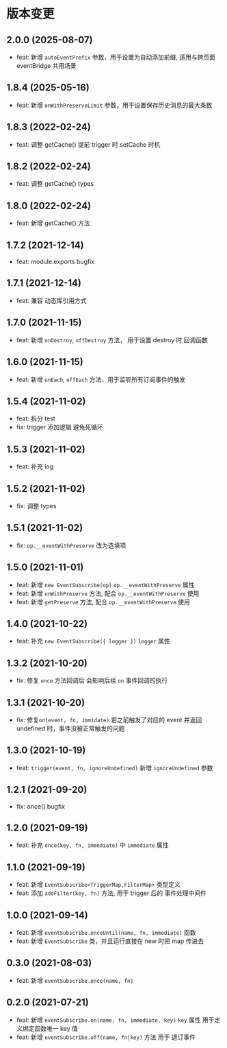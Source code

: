 # 版本变更

## 2.0.0 (2025-08-07)

- feat: 新增 `autoEventPrefix` 参数，用于设置为自动添加前缀, 适用与跨页面 eventBridge 共用场景

## 1.8.4 (2025-05-16)

- feat: 新增 `onWithPreserveLimit` 参数，用于设置保存历史消息的最大条数

## 1.8.3 (2022-02-24)

- feat: 调整 getCache() 提前 trigger 时 setCache 时机

## 1.8.2 (2022-02-24)

- feat: 调整 getCache() types

## 1.8.0 (2022-02-24)

- feat: 新增 getCache() 方法

## 1.7.2 (2021-12-14)

- feat: module.exports bugfix

## 1.7.1 (2021-12-14)

- feat: 兼容 动态库引用方式

## 1.7.0 (2021-11-15)

- feat: 新增 `onDestroy`, `offDestroy` 方法， 用于设置 destroy 时 回调函数

## 1.6.0 (2021-11-15)

- feat: 新增 `onEach`, `offEach` 方法，用于监听所有订阅事件的触发

## 1.5.4 (2021-11-02)

- feat: 拆分 test
- fix: trigger 添加逻辑 避免死循环

## 1.5.3 (2021-11-02)

- feat: 补充 log

## 1.5.2 (2021-11-02)

- fix: 调整 types

## 1.5.1 (2021-11-02)

- fix: `op.__eventWithPreserve` 改为选填项

## 1.5.0 (2021-11-01)

- feat: 新增 `new EventSubscribe(op)` `op.__eventWithPreserve` 属性
- feat: 新增 `onWithPreserve` 方法, 配合 `op.__eventWithPreserve` 使用
- feat: 新增 `getPreserve` 方法, 配合 `op.__eventWithPreserve` 使用

## 1.4.0 (2021-10-22)

- feat: 补充 `new EventSubscribe({ logger })` `logger` 属性

## 1.3.2 (2021-10-20)

- fix: 修复 `once` 方法回调后 会影响后续 `on` 事件回调的执行

## 1.3.1 (2021-10-20)

- fix: 修复`on(event, fn, immidate)` 若之前触发了对应的 event 并返回 undefined 时，事件没被正常触发的问题

## 1.3.0 (2021-10-19)

- feat: `trigger(event, fn, ignoreUndefined)` 新增 `ignoreUndefined` 参数

## 1.2.1 (2021-09-20)

- fix: once() bugfix

## 1.2.0 (2021-09-19)

- feat: 补充 `once(key, fn, immediate)` 中 `immediate` 属性

## 1.1.0 (2021-09-19)

- feat: 新增 `EventSubscribe<TriggerMap,FilterMap>` 类型定义
- feat: 添加 `addFilter(key, fn)` 方法, 用于 trigger 后的 事件处理中间件

## 1.0.0 (2021-09-14)

- feat: 新增 `eventSubscribe.onceUntil(name, fn, immediate)` 函数
- feat: 新增 `EventSubscribe` 类，并且运行直接在 new 时把 map 传进去

## 0.3.0 (2021-08-03)

- feat: 新增 `eventSubscribe.once(name, fn)`

## 0.2.0 (2021-07-21)

- feat: 新增 `eventSubscribe.on(name, fn, immediate, key)` `key` 属性 用于定义绑定函数唯一 key 值
- feat: 新增 `eventSubscribe.off(name, fn|key)` 方法 用于 退订事件
